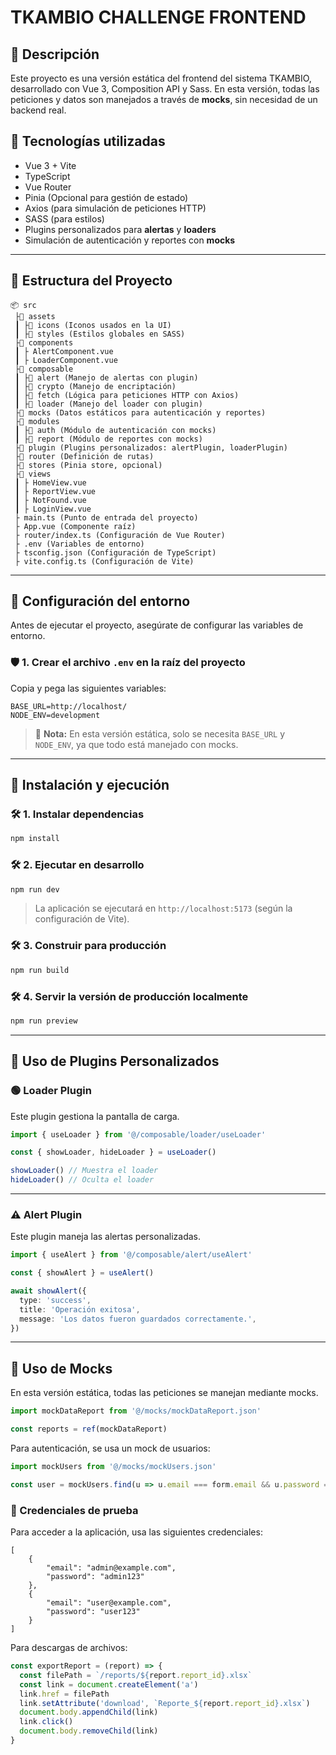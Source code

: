 # TKAMBIO CHALLENGE FRONTEND

## 📌 Descripción

Este proyecto es una versión estática del frontend del sistema TKAMBIO, desarrollado con Vue 3, Composition API y Sass. En esta versión, todas las peticiones y datos son manejados a través de **mocks**, sin necesidad de un backend real.

## 🚀 Tecnologías utilizadas

- Vue 3 + Vite
- TypeScript
- Vue Router
- Pinia (Opcional para gestión de estado)
- Axios (para simulación de peticiones HTTP)
- SASS (para estilos)
- Plugins personalizados para **alertas** y **loaders**
- Simulación de autenticación y reportes con **mocks**

---

## 📂 Estructura del Proyecto

```
📦 src
 ├📂 assets
 ┃ ├📂 icons (Iconos usados en la UI)
 ┃ ├📂 styles (Estilos globales en SASS)
 ├📂 components
 ┃ ├ AlertComponent.vue
 ┃ ├ LoaderComponent.vue
 ├📂 composable
 ┃ ├📂 alert (Manejo de alertas con plugin)
 ┃ ├📂 crypto (Manejo de encriptación)
 ┃ ├📂 fetch (Lógica para peticiones HTTP con Axios)
 ┃ ├📂 loader (Manejo del loader con plugin)
 ├📂 mocks (Datos estáticos para autenticación y reportes)
 ├📂 modules
 ┃ ├📂 auth (Módulo de autenticación con mocks)
 ┃ ├📂 report (Módulo de reportes con mocks)
 ├📂 plugin (Plugins personalizados: alertPlugin, loaderPlugin)
 ├📂 router (Definición de rutas)
 ├📂 stores (Pinia store, opcional)
 ├📂 views
 ┃ ├ HomeView.vue
 ┃ ├ ReportView.vue
 ┃ ├ NotFound.vue
 ┃ ├ LoginView.vue
 ├ main.ts (Punto de entrada del proyecto)
 ├ App.vue (Componente raíz)
 ├ router/index.ts (Configuración de Vue Router)
 ├ .env (Variables de entorno)
 ├ tsconfig.json (Configuración de TypeScript)
 ├ vite.config.ts (Configuración de Vite)
```

---

## 🔧 Configuración del entorno

Antes de ejecutar el proyecto, asegúrate de configurar las variables de entorno.

### 🛡️ 1. Crear el archivo `.env` en la raíz del proyecto

Copia y pega las siguientes variables:

```
BASE_URL=http://localhost/
NODE_ENV=development
```

> 👐 **Nota:** En esta versión estática, solo se necesita `BASE_URL` y `NODE_ENV`, ya que todo está manejado con mocks.

---

## 💪 Instalación y ejecución

### 🛠️ 1. Instalar dependencias

```bash
npm install
```

### 🛠️ 2. Ejecutar en desarrollo

```bash
npm run dev
```

> La aplicación se ejecutará en `http://localhost:5173` (según la configuración de Vite).

### 🛠️ 3. Construir para producción

```bash
npm run build
```

### 🛠️ 4. Servir la versión de producción localmente

```bash
npm run preview
```

---

## 🔐 Uso de Plugins Personalizados

### 🟢 **Loader Plugin**

Este plugin gestiona la pantalla de carga.

```ts
import { useLoader } from '@/composable/loader/useLoader'

const { showLoader, hideLoader } = useLoader()

showLoader() // Muestra el loader
hideLoader() // Oculta el loader
```

---

### ⚠️ **Alert Plugin**

Este plugin maneja las alertas personalizadas.

```ts
import { useAlert } from '@/composable/alert/useAlert'

const { showAlert } = useAlert()

await showAlert({
  type: 'success',
  title: 'Operación exitosa',
  message: 'Los datos fueron guardados correctamente.',
})
```

---

## 📼 Uso de Mocks

En esta versión estática, todas las peticiones se manejan mediante mocks.

```ts
import mockDataReport from '@/mocks/mockDataReport.json'

const reports = ref(mockDataReport)
```

Para autenticación, se usa un mock de usuarios:

```ts
import mockUsers from '@/mocks/mockUsers.json'

const user = mockUsers.find(u => u.email === form.email && u.password === form.password)
```

### 🔑 Credenciales de prueba

Para acceder a la aplicación, usa las siguientes credenciales:

```
[
    {
        "email": "admin@example.com",
        "password": "admin123"
    },
    {
        "email": "user@example.com",
        "password": "user123"
    }
]
```

Para descargas de archivos:

```ts
const exportReport = (report) => {
  const filePath = `/reports/${report.report_id}.xlsx`
  const link = document.createElement('a')
  link.href = filePath
  link.setAttribute('download', `Reporte_${report.report_id}.xlsx`)
  document.body.appendChild(link)
  link.click()
  document.body.removeChild(link)
}
```

